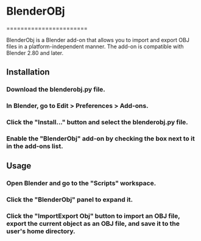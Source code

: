 # BlenderOBj
=======================

BlenderObj is a Blender add-on that allows you to import and export OBJ files in a platform-independent manner. The add-on is compatible with Blender 2.80 and later.

## Installation
### Download the blenderobj.py file.
### In Blender, go to Edit > Preferences > Add-ons.
### Click the "Install..." button and select the blenderobj.py file.
### Enable the "BlenderObj" add-on by checking the box next to it in the add-ons list.


## Usage
### Open Blender and go to the "Scripts" workspace.
### Click the "BlenderObj" panel to expand it.
### Click the "ImportExport Obj" button to import an OBJ file, export the current object as an OBJ file, and save it to the user's home directory.

